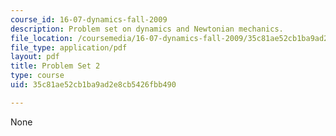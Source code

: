 ```yaml
---
course_id: 16-07-dynamics-fall-2009
description: Problem set on dynamics and Newtonian mechanics.
file_location: /coursemedia/16-07-dynamics-fall-2009/35c81ae52cb1ba9ad2e8cb5426fbb490_MIT16_07F09_hw02.pdf
file_type: application/pdf
layout: pdf
title: Problem Set 2
type: course
uid: 35c81ae52cb1ba9ad2e8cb5426fbb490

---
```

None